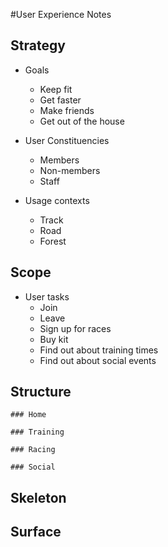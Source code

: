 #User Experience Notes

## Strategy

- Goals
	- Keep fit
	- Get faster
	- Make friends
	- Get out of the house

- User Constituencies
	- Members
	- Non-members
	- Staff

- Usage contexts
	- Track
	- Road
	- Forest

## Scope
- User tasks
	- Join
	- Leave
	- Sign up for races
	- Buy kit
	- Find out about training times
	- Find out about social events

## Structure
 	### Home
		
	### Training

	### Racing

	### Social

## Skeleton

## Surface
